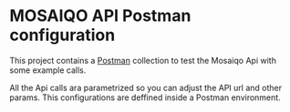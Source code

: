 # MOSAIQO API Postman configuration

This project contains a [Postman](https://chrome.google.com/webstore/detail/postman-rest-client/fdmmgilgnpjigdojojpjoooidkmcomcm) collection to test the Mosaiqo Api with some example calls.

All the Api calls ara parametrized so you can adjust the API url and other params. This configurations are deffined inside a Postman environment.